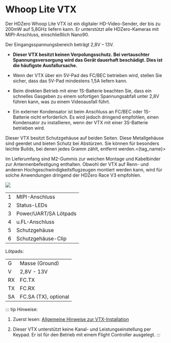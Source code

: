 # Whoop Lite VTX

Der HDZero Whoop Lite VTX ist ein digitaler HD-Video-Sender, der bis zu 200mW auf 5,8GHz liefern kann. Er unterstützt alle HDZero-Kameras mit MIPI-Anschluss, einschließlich Nano90.

Der Eingangsspannungsbereich beträgt 2,8V – 13V.

- **Dieser VTX besitzt keinen Verpolungsschutz. Bei vertauschter Spannungsversorgung wird das Gerät dauerhaft beschädigt. Dies ist die häufigste Ausfallursache.**

- Wenn der VTX über ein 5V-Pad des FC/BEC betrieben wird, stellen Sie sicher, dass das 5V-Pad mindestens 1,5A liefern kann.

- Beim direkten Betrieb mit einer 1S-Batterie beachten Sie, dass ein schnelles Gasgeben zu einem sofortigen Spannungsabfall unter 2,8V führen kann, was zu einem Videoausfall führt.

- Ein externer Kondensator ist beim Anschluss an FC/BEC oder 1S-Batterie nicht erforderlich. Es wird jedoch dringend empfohlen, einen Kondensator zu installieren, wenn der VTX mit einer 3S-Batterie betrieben wird.

Dieser VTX besitzt Schutzgehäuse auf beiden Seiten. Diese Metallgehäuse sind geerdet und bieten Schutz bei Abstürzen. Sie können für besonders leichte Builds, bei denen jedes Gramm zählt, entfernt werden.<{tag_name}>

Im Lieferumfang sind M2-Gummis zur weichen Montage und Kabelbinder zur Antennenbefestigung enthalten. Obwohl der VTX auf Renn- und anderen Hochgeschwindigkeitsflugzeugen montiert werden kann, wird für solche Anwendungen dringend der HDZero Race V3 empfohlen.

<img src="/media/image38.png" >

<table id="table12">
<tr>
<td>1</td>
<td>MIPI-Anschluss</td>
</tr>
<tr>
<td>2</td>
<td>Status-LEDs</td>
</tr>
<tr>
<td>3</td>
<td>Power/UART/SA Lötpads</td>
</tr>
<tr>
<td>4</td>
<td>u.FL-Anschluss</td>
</tr>
<tr>
<td>5</td>
<td>Schutzgehäuse</td>
</tr>
<tr>
<td>6</td>
<td>Schutzgehäuse-Clip</td>
</tr>
</table>

Lötpads:

<table id="table13">
<tr>
<td>G</td>
<td>Masse (Ground)</td>
</tr>
<tr>
<td>V</td>
<td>2,8V - 13V</td>
</tr>
<tr>
<td>RX</td>
<td>FC.TX</td>
</tr>
<tr>
<td>TX</td>
<td>FC.RX</td>
</tr>
<tr>
<td>SA</td>
<td>FC.SA (TX), optional</td>
</tr>
</table>

::: tip
Hinweise:

1. Zuerst lesen: [Allgemeine Hinweise zur VTX-Installation](vtx-general.md)

2. Dieser VTX unterstützt keine Kanal- und Leistungseinstellung per Keypad. Er ist für den Betrieb mit einem Flight Controller ausgelegt.
:::
